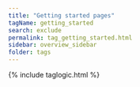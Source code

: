 ```yaml
---
title: "Getting started pages"
tagName: getting_started
search: exclude
permalink: tag_getting_started.html
sidebar: overview_sidebar
folder: tags
---
```

{% include taglogic.html %}


